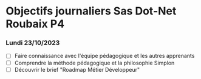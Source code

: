 # Objectifs journaliers Sas Dot-Net Roubaix P4

### Lundi 23/10/2023

- [ ] Faire connaissance avec l'équipe pédagogique et les autres apprenants
- [ ] Comprendre la méthode pédagogique et la philosophie Simplon
- [ ] Découvrir le brief "Roadmap Métier Développeur"
